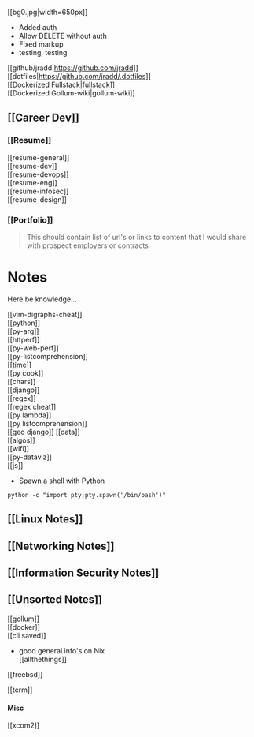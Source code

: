 [[bg0.jpg|width=650px]]  

- Added auth  
- Allow DELETE without auth  
- Fixed markup
- testing, testing

[[github/jradd|https://github.com/jradd]]  
[[dotfiles|https://github.com/jradd/.dotfiles]]  
[[Dockerized Fullstack|fullstack]]  
[[Dockerized Gollum-wiki|gollum-wiki]]  

## [[Career Dev]]  

### [[Resume]]  

[[resume-general]]  
[[resume-dev]]  
[[resume-devops]]  
[[resume-eng]]  
[[resume-infosec]]  
[[resume-design]]  


### [[Portfolio]]  

> This should contain list of url's or links to content 
> that I would share with prospect employers or contracts

# Notes
Here be knowledge...


[[vim-digraphs-cheat]]  
[[python]]  
[[py-arg]]  
[[httperf]]  
[[py-web-perf]]  
[[py-listcomprehension]]  
[[time]]  
[[py cook]]  
[[chars]]  
[[django]]  
[[regex]]  
[[regex cheat]]  
[[py lambda]]  
[[py listcomprehension]]  
[[geo django]]
[[data]]   
[[algos]]  
[[wifi]]  
[[py-dataviz]]  
[[js]]  



- Spawn a shell with Python  

`python -c "import pty;pty.spawn('/bin/bash')"`  

## [[Linux Notes]]  

## [[Networking Notes]]  

## [[Information Security Notes]]  

## [[Unsorted Notes]]  
[[gollum]]  
[[docker]]  
[[cli saved]]  

- good general info's on Nix  
[[allthethings]]

[[freebsd]]  

[[term]]  

#### Misc  
[[xcom2]]  


